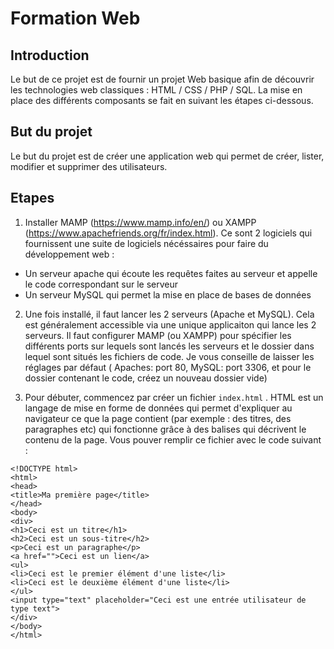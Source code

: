 # Formation Web

## Introduction
Le but de ce projet est de fournir un projet Web basique afin de découvrir les technologies web classiques : HTML / CSS / PHP / SQL. La mise en place des différents composants se fait en suivant les étapes ci-dessous.

## But du projet
Le but du projet est de créer une application web qui permet de créer, lister, modifier et supprimer des utilisateurs.

## Etapes
1. Installer MAMP (https://www.mamp.info/en/) ou XAMPP (https://www.apachefriends.org/fr/index.html). Ce sont 2 logiciels qui fournissent une suite de logiciels nécéssaires pour faire du développement web :
* Un serveur apache qui écoute les requêtes faites au serveur et appelle le code correspondant sur le serveur
* Un serveur MySQL qui permet la mise en place de bases de données

2. Une fois installé, il faut lancer les 2 serveurs (Apache et MySQL). Cela est généralement accessible via une unique applicaiton qui lance les 2 serveurs. Il faut configurer MAMP (ou XAMPP) pour spécifier les différents ports sur lequels sont lancés les serveurs et le dossier dans lequel sont situés les fichiers de code. Je vous conseille de laisser les réglages par défaut ( Apaches: port 80, MySQL: port 3306, et pour le dossier contenant le code, créez un nouveau dossier vide)

3. Pour débuter, commencez par créer un fichier `index.html` . HTML est un langage de mise en forme de données qui permet d'expliquer au navigateur ce que la page contient (par exemple : des titres, des paragraphes etc) qui fonctionne grâce à des balises qui décrivent le contenu de la page. Vous pouver remplir ce fichier avec le code suivant :
```
<!DOCTYPE html>
<html>
<head>
<title>Ma première page</title>
</head>
<body>
<div>
<h1>Ceci est un titre</h1>
<h2>Ceci est un sous-titre</h2>
<p>Ceci est un paragraphe</p>
<a href="">Ceci est un lien</a>
<ul>
<li>Ceci est le premier élément d'une liste</li>
<li>Ceci est le deuxième élément d'une liste</li>
</ul>
<input type="text" placeholder="Ceci est une entrée utilisateur de type text">
</div>
</body>
</html>
```
